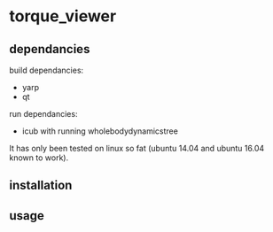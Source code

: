 # torque_viewer

## dependancies

build dependancies:
* yarp
* qt

run dependancies:
* icub with running wholebodydynamicstree

It has only been tested on linux so fat (ubuntu 14.04 and ubuntu 16.04 known to
work).

## installation

## usage
